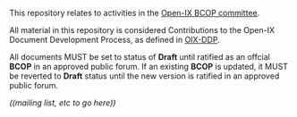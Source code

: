 This repository relates to activities in the [Open-IX BCOP committee](https://www.open-ix.org/cpages/bcop-committee).

All material in this repository is considered Contributions to the Open-IX Document Development Process, as defined in [OIX-DDP](https://github.com/Open-IX/BCOP/blob/master/OIX-DDP.md).

All documents MUST be set to status of **Draft** until ratified as an offcial **BCOP** in an approved public forum. If an existing **BCOP** is updated, it MUST be reverted to **Draft** status until the new version is ratified in an approved public forum.

*((mailing list, etc to go here))*
